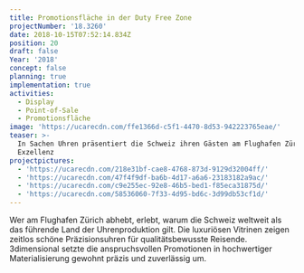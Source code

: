 ```yaml
---
title: Promotionsfläche in der Duty Free Zone
projectNumber: '18.3260'
date: 2018-10-15T07:52:14.834Z
position: 20
draft: false
Year: '2018'
concept: false
planning: true
implementation: true
activities:
  - Display
  - Point-of-Sale
  - Promotionsfläche
image: 'https://ucarecdn.com/ffe1366d-c5f1-4470-8d53-942223765eae/'
teaser: >-
  In Sachen Uhren präsentiert die Schweiz ihren Gästen am Flughafen Zürich
  Exzellenz
projectpictures:
  - 'https://ucarecdn.com/218e31bf-cae8-4768-873d-9129d32004ff/'
  - 'https://ucarecdn.com/47f4f9df-ba6b-4d17-a6a6-23183182a9ac/'
  - 'https://ucarecdn.com/c9e255ec-92e8-46b5-bed1-f85eca31875d/'
  - 'https://ucarecdn.com/58536060-7f33-4d95-bd6c-3d99db53cf1d/'
---
```

Wer am Flughafen Zürich abhebt, erlebt, warum die Schweiz weltweit als das führende Land der Uhrenproduktion gilt. Die luxuriösen Vitrinen zeigen zeitlos schöne Präzisionsuhren für qualitätsbewusste Reisende. 3dimensional setzte die anspruchsvollen Promotionen in hochwertiger Materialisierung gewohnt präzis und zuverlässig um.
